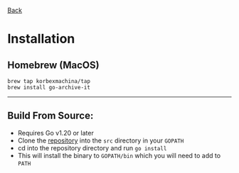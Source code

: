 [Back](index.md)

# Installation

## Homebrew (MacOS)

```
brew tap korbexmachina/tap
brew install go-archive-it
```

---

## Build From Source:

- Requires Go v1.20 or later
- Clone the [repository](https://github.com/korbexmachina/go-archive-it) into the `src` directory in your `GOPATH`
- cd into the repository directory and run `go install`
- This will install the binary to `GOPATH/bin` which you will need to add to `PATH`
